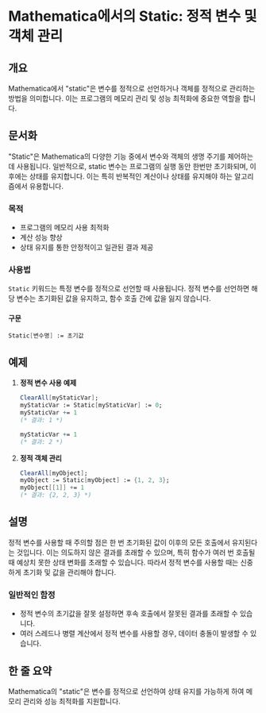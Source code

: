 <!--
Meta Description: # Mathematica에서의 Static: 정적 변수 및 객체 관리 ## 개요 Mathematica에서 "static"은 변수를 정적으로 선언하거나 객체를 정적으로 관리하는 방법을 의미합니다. 이는 프로그램의 메모리 관리 및 성능 최적화에 중요한 역할을 합니다. ##...
Meta Keywords: static, 변수를, mystaticvar, 정적으로, myobject
-->

# Mathematica에서의 Static: 정적 변수 및 객체 관리

## 개요
Mathematica에서 "static"은 변수를 정적으로 선언하거나 객체를 정적으로 관리하는 방법을 의미합니다. 이는 프로그램의 메모리 관리 및 성능 최적화에 중요한 역할을 합니다.

## 문서화
"Static"은 Mathematica의 다양한 기능 중에서 변수와 객체의 생명 주기를 제어하는 데 사용됩니다. 일반적으로, static 변수는 프로그램의 실행 동안 한번만 초기화되며, 이후에는 상태를 유지합니다. 이는 특히 반복적인 계산이나 상태를 유지해야 하는 알고리즘에서 유용합니다.

### 목적
- 프로그램의 메모리 사용 최적화
- 계산 성능 향상
- 상태 유지를 통한 안정적이고 일관된 결과 제공

### 사용법
`Static` 키워드는 특정 변수를 정적으로 선언할 때 사용됩니다. 정적 변수를 선언하면 해당 변수는 초기화된 값을 유지하고, 함수 호출 간에 값을 잃지 않습니다.

#### 구문
```mathematica
Static[변수명] := 초기값
```

## 예제
1. **정적 변수 사용 예제**
   ```mathematica
   ClearAll[myStaticVar];
   myStaticVar := Static[myStaticVar] := 0;
   myStaticVar += 1
   (* 결과: 1 *)

   myStaticVar += 1
   (* 결과: 2 *)
   ```

2. **정적 객체 관리**
   ```mathematica
   ClearAll[myObject];
   myObject := Static[myObject] := {1, 2, 3};
   myObject[[1]] += 1
   (* 결과: {2, 2, 3} *)
   ```

## 설명
정적 변수를 사용할 때 주의할 점은 한 번 초기화된 값이 이후의 모든 호출에서 유지된다는 것입니다. 이는 의도하지 않은 결과를 초래할 수 있으며, 특히 함수가 여러 번 호출될 때 예상치 못한 상태 변화를 초래할 수 있습니다. 따라서 정적 변수를 사용할 때는 신중하게 초기화 및 값을 관리해야 합니다.

### 일반적인 함정
- 정적 변수의 초기값을 잘못 설정하면 후속 호출에서 잘못된 결과를 초래할 수 있습니다.
- 여러 스레드나 병렬 계산에서 정적 변수를 사용할 경우, 데이터 충돌이 발생할 수 있습니다.

## 한 줄 요약
Mathematica의 "static"은 변수를 정적으로 선언하여 상태 유지를 가능하게 하여 메모리 관리와 성능 최적화를 지원합니다.